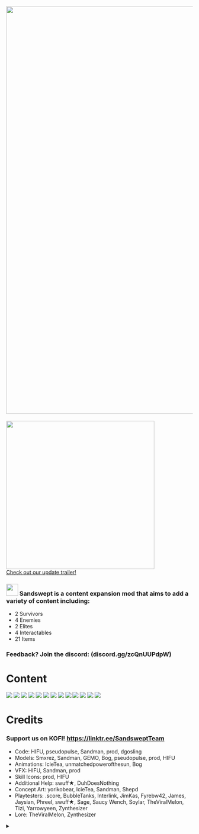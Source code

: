 # <a href="https://discord.gg/zcQnUUPdpW"><img src="https://i.postimg.cc/Qxwf7yLw/booook-1.gif" width="1100"/></a>
<a href="https://www.youtube.com/watch?v=XnAgXBzBKyI"><img src="https://i.imgur.com/8MppkJY.png" width="400">
<br>
Check out our update trailer!</a>
### <img src="https://i.postimg.cc/T3FJSHfy/sandsw-ept-Icon.png" width="32"/> Sandswept is a content expansion mod that aims to add a variety of content including:
- 2 Survivors
- 4 Enemies
- 2 Elites
- 4 Interactables
- 21 Items

### Feedback? Join the discord: (discord.gg/zcQnUUPdpW)

# Content

![](https://i.postimg.cc/4dQSXLCW/Divider-UI.png)
![](https://i.postimg.cc/B65DP2b7/RangerUI.png)
![](https://i.postimg.cc/4dQSXLCW/Divider-UI.png)
![](https://i.postimg.cc/D00xQ7DX/VOLTUI.png)
![](https://i.postimg.cc/4dQSXLCW/Divider-UI.png)
![](https://i.postimg.cc/hvCZdXtx/EnemyUI.png)
![](https://i.postimg.cc/4dQSXLCW/Divider-UI.png)
![](https://i.postimg.cc/HnWPnwdd/EliteUI.png)
![](https://i.postimg.cc/4dQSXLCW/Divider-UI.png)
![](https://i.postimg.cc/T2Q4S4Jw/Interactable-UI.png)
![](https://i.postimg.cc/4dQSXLCW/Divider-UI.png)
![](https://i.postimg.cc/fRDrfMfq/Item-UI-2.png)
![](https://i.postimg.cc/4dQSXLCW/Divider-UI.png)

# Credits

### Support us on KOFI! https://linktr.ee/SandsweptTeam

- Code: HIFU, pseudopulse, Sandman, prod, dgosling
- Models: Smxrez, Sandman, GEMO, Bog, pseudopulse, prod, HIFU
- Animations: IcieTea, unmatchedpowerofthesun, Bog
- VFX: HIFU, Sandman, prod
- Skill Icons: prod, HIFU
- Additional Help: swuff★, DuhDoesNothing
- Concept Art: yorikobear, IcieTea, Sandman, Shepd
- Playtesters: .score, BubbleTanks, Interlink, JimKas, Fyrebw42, James, Jaysian, Phreel, swuff★, Sage, Saucy Wench, Soylar, TheViralMelon, Tizi, Yarrowyeen, Zynthesizer
- Lore: TheViralMelon, Zynthesizer

<details><summary></summary>

<img src="https://i.postimg.cc/7Z94LTYD/true50.png"/>
<br>
<img src="https://i.postimg.cc/qRhHQbcM/rework-Idea4.png"/>
<br>
<img src="https://i.postimg.cc/T3fGGcxC/true51.png"/>
<br>
<img src="https://i.postimg.cc/3wbHX5vc/WHATT.png"/>
<br>
<img src="https://i.postimg.cc/Jn3mqFdR/imageeee.png"/>
<br>
<img src="https://i.postimg.cc/brNXRwtR/brainrot.png"/>
<br>
<img src="https://i.postimg.cc/tCwfs52k/true.png"/>
<br>
<img src="https://i.postimg.cc/WpfYy8LV/eaea.png"/>
<br>
<img src="https://i.postimg.cc/bJfSrKtP/misinformation.png"/>
<br>
<img src="https://i.postimg.cc/9Xb0rQKd/sandsw-eptdevelopmentteam.png"/>
<br>
<img src="https://i.postimg.cc/FKfyBPPS/megarex.png"/>
<br>
Do not click on her icon too many times.

</details>
